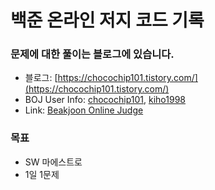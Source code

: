 # 백준 온라인 저지 코드 기록     
### 문제에 대한 풀이는 블로그에 있습니다.
- 블로그: [https://chocochip101.tistory.com/](https://chocochip101.tistory.com/)    
- BOJ User Info: [chocochip101](https://www.acmicpc.net/user/chocochip101), [kiho1998](https://www.acmicpc.net/user/kiho1998)   
- Link: [Beakjoon Online Judge](https://www.acmicpc.net/)

### 목표
- SW 마에스트로
- 1일 1문제